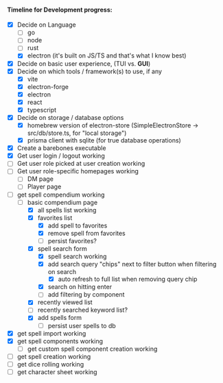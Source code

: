#### Timeline for Development progress:

- [x] Decide on Language
  - [ ] go
  - [ ] node
  - [ ] rust
  - [x] electron (it's built on JS/TS and that's what I know best)
- [x] Decide on basic user experience, (TUI vs. **GUI**)
- [x] Decide on which tools / framework(s) to use, if any
  - [x] vite
  - [x] electron-forge
  - [x] electron
  - [x] react
  - [x] typescript
- [x] Decide on storage / database options
  - [x] homebrew version of electron-store (SimpleElectronStore -> src/db/store.ts, for "local storage")
  - [x] prisma client with sqlite (for true database operations)
- [x] Create a barebones executable
- [x] Get user login / logout working
- [ ] Get user role picked at user creation working
- [ ] Get user role-specific homepages working
  - [ ] DM page
  - [ ] Player page
- [ ] get spell compendium working
  - [ ] basic compendium page
    - [x] all spells list working
    - [x] favorites list
      - [x] add spell to favorites
      - [x] remove spell from favorites
      - [ ] persist favorites?
    - [x] spell search form
      - [x] spell search working
      - [x] add search query "chips" next to filter button when filtering on search
        - [x] auto refresh to full list when removing query chip
      - [x] search on hitting enter
      - [ ] add filtering by component
    - [x] recently viewed list
    - [ ] recently searched keyword list?
    - [x] add spells form
      - [ ] persist user spells to db
- [x] get spell import working
- [x] get spell components working
  - [ ] get custom spell component creation working
- [ ] get spell creation working
- [ ] get dice rolling working
- [ ] get character sheet working
